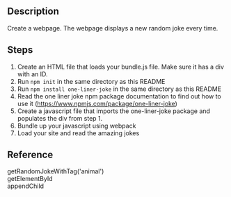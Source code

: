## Description
Create a webpage. The webpage displays a new random joke every time. 

## Steps
1. Create an HTML file that loads your bundle.js file. Make sure it has a div with an ID.
2. Run `npm init` in the same directory as this README
3. Run `npm install one-liner-joke` in the same directory as this README
4. Read the one liner joke npm package documentation to find out how to use it (https://www.npmjs.com/package/one-liner-joke)
5. Create a javascript file that imports the one-liner-joke package and populates the div from step 1.
6. Bundle up your javascript using webpack
7. Load your site and read the amazing jokes

## Reference

getRandomJokeWithTag('animal')  
getElementById  
appendChild  
